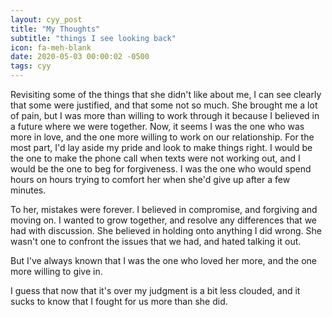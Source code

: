 ```yaml
---
layout: cyy_post
title: "My Thoughts"
subtitle: "things I see looking back"
icon: fa-meh-blank
date: 2020-05-03 00:00:02 -0500
tags: cyy
---
```


Revisiting some of the things that she didn't like about me, I can see clearly that some were justified, and that some not so much. She brought me a lot of pain, but I was more than willing to work through it because I believed in a future where we were together. Now, it seems I was the one who was more in love, and the one more willing to work on our relationship. For the most part, I'd lay aside my pride and look to make things right. I would be the one to make the phone call when texts were not working out, and I would be the one to beg for forgiveness. I was the one who would spend hours on hours trying to comfort her when she'd give up after a few minutes.

To her, mistakes were forever. I believed in compromise, and forgiving and moving on. I wanted to grow together, and resolve any differences that we had with discussion. She believed in holding onto anything I did wrong. She wasn't one to confront the issues that we had, and hated talking it out.

But I've always known that I was the one who loved her more, and the one more willing to give in.

I guess that now that it's over my judgment is a bit less clouded, and it sucks to know that I fought for us more than she did.
